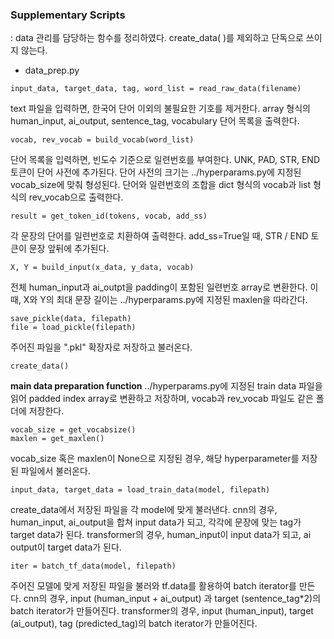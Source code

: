 ### Supplementary Scripts

: data 관리를 담당하는 함수를 정리하였다. create_data( )를 제외하고 단독으로 쓰이지 않는다.

- data_prep.py
    
```
input_data, target_data, tag, word_list = read_raw_data(filename)
```
text 파일을 입력하면, 한국어 단어 이외의 불필요한 기호를 제거한다. 
array 형식의 human_input, ai_output, sentence_tag, vocabulary 단어 목록을 출력한다. 

```
vocab, rev_vocab = build_vocab(word_list)
```
단어 목록을 입력하면, 빈도수 기준으로 일련번호를 부여한다.
UNK, PAD, STR, END 토큰이 단어 사전에 추가된다.
단어 사전의 크기는 ../hyperparams.py에 지정된 vocab_size에 맞춰 형성된다.
단어와 일련번호의 조합을 dict 형식의 vocab과 list 형식의 rev_vocab으로 출력한다.

```
result = get_token_id(tokens, vocab, add_ss)
```
각 문장의 단어를 일련번호로 치환하여 출력한다.
add_ss=True일 때, STR / END 토큰이 문장 앞뒤에 추가된다.

```
X, Y = build_input(x_data, y_data, vocab)
```
전체 human_input과 ai_outpt을 padding이 포함된 일련번호 array로 변환한다.
이때, X와 Y의 최대 문장 길이는 ../hyperparams.py에 지정된 maxlen을 따라간다.

```
save_pickle(data, filepath)
file = load_pickle(filepath)
```
주어진 파일을  ".pkl" 확장자로 저장하고 불러온다.

```
create_data()
```
**main data preparation function**
../hyperparams.py에 지정된 train data 파일을 읽어 padded index array로 변환하고 저장하며,
vocab과 rev_vocab 파일도 같은 폴더에 저장한다.

```
vocab_size = get_vocabsize()
maxlen = get_maxlen()
```
vocab_size 혹은 maxlen이 None으로 지정된 경우, 해당 hyperparameter를 저장된 파일에서 불러온다.

```
input_data, target_data = load_train_data(model, filepath)
```
create_data에서 저장된 파일을 각 model에 맞게 불러낸다.
cnn의 경우, human_input, ai_output을 합쳐 input data가 되고, 각각에 문장에 맞는 tag가 target data가 된다.
transformer의 경우, human_input이 input data가 되고, ai output이 target data가 된다.

```
iter = batch_tf_data(model, filepath)
```
주어진 모델에 맞게 저장된 파일을 불러와 tf.data를 활용하여 batch iterator를 만든다.
cnn의 경우, input (human_input + ai_output) 과 target (sentence_tag*2)의 batch iterator가 만들어진다.
transformer의 경우, input (human_input), target (ai_output), tag (predicted_tag)의 batch iterator가 만들어진다.
